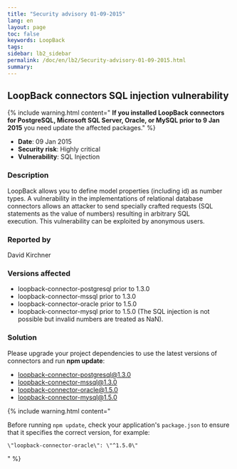 ```yaml
---
title: "Security advisory 01-09-2015"
lang: en
layout: page
toc: false
keywords: LoopBack
tags:
sidebar: lb2_sidebar
permalink: /doc/en/lb2/Security-advisory-01-09-2015.html
summary:
---
```


## LoopBack connectors SQL injection vulnerability

{% include warning.html content="
**If you installed LoopBack connectors for PostgreSQL, Microsoft SQL Server, Oracle, or MySQL prior to 9 Jan 2015** you need update the affected packages." %}

-  **Date**: 09 Jan 2015 
-  **Security risk**: Highly critical
-  **Vulnerability**: SQL Injection

### Description

LoopBack allows you to define model properties (including id) as number types. A vulnerability in the implementations of relational database connectors allows an attacker to send specially crafted requests (SQL statements as the value of numbers) resulting in arbitrary SQL execution. This vulnerability can be exploited by anonymous users.

### Reported by

David Kirchner

### Versions affected

*   loopback-connector-postgresql prior to 1.3.0
*   loopback-connector-mssql prior to 1.3.0
*   loopback-connector-oracle prior to 1.5.0
*   loopback-connector-mysql prior to 1.5.0 (The SQL injection is not possible but invalid numbers are treated as NaN).

### Solution

Please upgrade your project dependencies to use the latest versions of connectors and run **npm update**:

*   loopback-connector-postgresql@1.3.0
*   loopback-connector-mssql@1.3.0
*   loopback-connector-oracle@1.5.0
*   loopback-connector-mysql@1.5.0

{% include warning.html content="

Before running `npm update`, check your application's `package.json` to ensure that it specifies the correct version, for example:

`\"loopback-connector-oracle\": \"^1.5.0\"`

" %}
